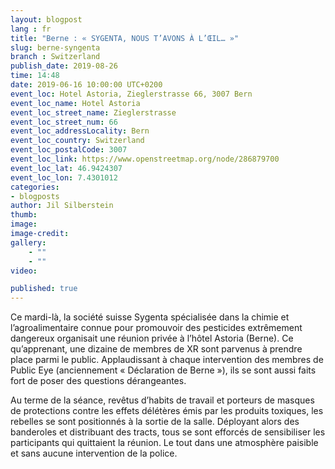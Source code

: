 ```yaml
---
layout: blogpost
lang : fr
title: "Berne : « SYGENTA, NOUS T’AVONS À L’ŒIL… »"
slug: berne-syngenta
branch : Switzerland
publish_date: 2019-08-26
time: 14:48
date: 2019-06-16 10:00:00 UTC+0200
event_loc: Hotel Astoria, Zieglerstrasse 66, 3007 Bern
event_loc_name: Hotel Astoria
event_loc_street_name: Zieglerstrasse 
event_loc_street_num: 66
event_loc_addressLocality: Bern
event_loc_country: Switzerland 
event_loc_postalCode: 3007
event_loc_link: https://www.openstreetmap.org/node/286879700
event_loc_lat: 46.9424307
event_loc_lon: 7.4301012
categories:
- blogposts
author: Jil Silberstein
thumb: 
image: 
image-credit: 
gallery:
    - ""
    - ""
video: 

published: true
---
```


Ce mardi-là, la société suisse Sygenta spécialisée dans la chimie et l’agroalimentaire connue pour promouvoir des pesticides extrêmement dangereux organisait une réunion privée à l’hôtel Astoria (Berne). Ce qu’apprenant, une dizaine de membres de XR sont parvenus à prendre place parmi le public. Applaudissant à chaque intervention des membres de Public Eye (anciennement « Déclaration de Berne »), ils se sont aussi faits fort de poser des questions dérangeantes.

Au terme de la séance, revêtus d’habits de travail et porteurs de masques de protections contre les effets délétères émis par les produits toxiques, les rebelles se sont positionnés à la sortie de la salle. Déployant alors des banderoles et distribuant des tracts, tous se sont efforcés de sensibiliser les participants qui quittaient la réunion. Le tout dans une atmosphère paisible et sans aucune intervention de la police.
